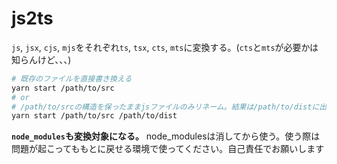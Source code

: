 # js2ts
`js`, `jsx`, `cjs`, `mjs`をそれぞれ`ts`, `tsx`, `cts`, `mts`に変換する。(`cts`と`mts`が必要かは知らんけど、、、)

```bash
# 既存のファイルを直接書き換える
yarn start /path/to/src 
# or
# /path/to/srcの構造を保ったままjsファイルのみリネーム。結果は/path/to/distに出力
yarn start /path/to/src /path/to/dist
```

__`node_modules`も変換対象になる。__ node_modulesは消してから使う。使う際は問題が起こってももとに戻せる環境で使ってください。自己責任でお願いします
